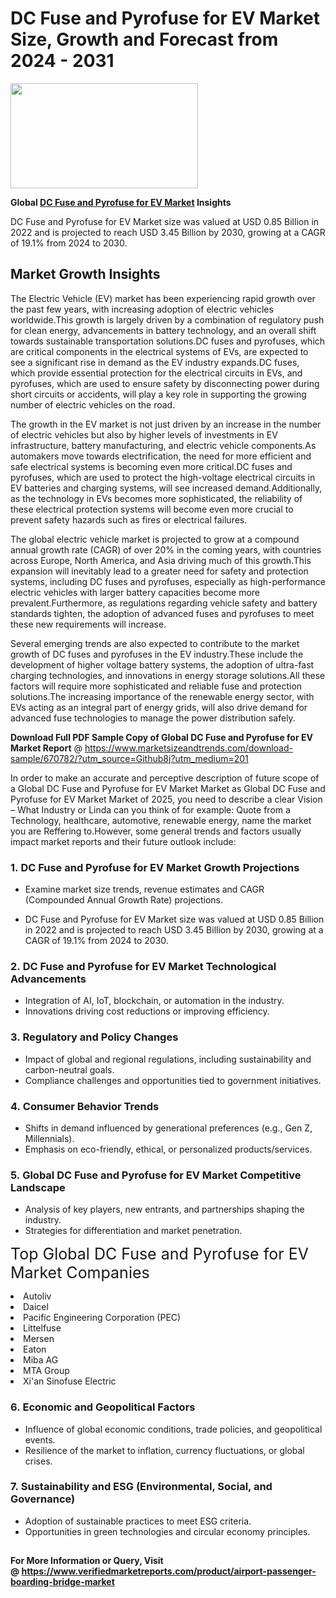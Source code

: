 <H1>DC Fuse and Pyrofuse for EV Market Size, Growth and Forecast from 2024 - 2031</H1><img class="aligncenter size-medium wp-image-584254" src="https://thirdeyenews.in/wp-content/uploads/2024/09/Global-Market-Research-300x168.jpeg" alt="" width="300" height="168" /><p><strong>Global&nbsp;<a href="https://www.marketsizeandtrends.com/download-sample/670782/?utm_source=Github8j?utm_medium=201">DC Fuse and Pyrofuse for EV Market</a> Insights</strong></p><p>DC Fuse and Pyrofuse for EV Market size was valued at USD 0.85 Billion in 2022 and is projected to reach USD 3.45 Billion by 2030, growing at a CAGR of 19.1% from 2024 to 2030.</p><p><h2>Market Growth Insights</h2> <p>The Electric Vehicle (EV) market has been experiencing rapid growth over the past few years, with increasing adoption of electric vehicles worldwide.This growth is largely driven by a combination of regulatory push for clean energy, advancements in battery technology, and an overall shift towards sustainable transportation solutions.DC fuses and pyrofuses, which are critical components in the electrical systems of EVs, are expected to see a significant rise in demand as the EV industry expands.DC fuses, which provide essential protection for the electrical circuits in EVs, and pyrofuses, which are used to ensure safety by disconnecting power during short circuits or accidents, will play a key role in supporting the growing number of electric vehicles on the road.</p> <p>The growth in the EV market is not just driven by an increase in the number of electric vehicles but also by higher levels of investments in EV infrastructure, battery manufacturing, and electric vehicle components.As automakers move towards electrification, the need for more efficient and safe electrical systems is becoming even more critical.DC fuses and pyrofuses, which are used to protect the high-voltage electrical circuits in EV batteries and charging systems, will see increased demand.Additionally, as the technology in EVs becomes more sophisticated, the reliability of these electrical protection systems will become even more crucial to prevent safety hazards such as fires or electrical failures.</p> <p>The global electric vehicle market is projected to grow at a compound annual growth rate (CAGR) of over 20% in the coming years, with countries across Europe, North America, and Asia driving much of this growth.This expansion will inevitably lead to a greater need for safety and protection systems, including DC fuses and pyrofuses, especially as high-performance electric vehicles with larger battery capacities become more prevalent.Furthermore, as regulations regarding vehicle safety and battery standards tighten, the adoption of advanced fuses and pyrofuses to meet these new requirements will increase.</p> <p>Several emerging trends are also expected to contribute to the market growth of DC fuses and pyrofuses in the EV industry.These include the development of higher voltage battery systems, the adoption of ultra-fast charging technologies, and innovations in energy storage solutions.All these factors will require more sophisticated and reliable fuse and protection solutions.The increasing importance of the renewable energy sector, with EVs acting as an integral part of energy grids, will also drive demand for advanced fuse technologies to manage the power distribution safely.</p> <p><span class=""><strong>Download Full PDF Sample Copy of Global DC Fuse and Pyrofuse for EV Market Report</strong> @ <a href="https://www.marketsizeandtrends.com/download-sample/670782/?utm_source=Github8j?utm_medium=201" target="_blank">https://www.marketsizeandtrends.com/download-sample/670782/?utm_source=Github8j?utm_medium=201</a></span></p><p>In order to make an accurate and perceptive description of future scope of a Global&nbsp;DC Fuse and Pyrofuse for EV Market Market as Global&nbsp;DC Fuse and Pyrofuse for EV Market Market of 2025, you need to describe a clear Vision &ndash; What Industry or Linda can you think of for example: Quote from a Technology, healthcare, automotive, renewable energy, name the market you are Reffering to.However, some general trends and factors usually impact market reports and their future outlook include:</p><h3>1.&nbsp;<strong>DC Fuse and Pyrofuse for EV Market Growth Projections</strong></h3><ul><li>Examine market size trends, revenue estimates and CAGR (Compounded Annual Growth Rate) projections.</li><li><p>DC Fuse and Pyrofuse for EV Market size was valued at USD 0.85 Billion in 2022 and is projected to reach USD 3.45 Billion by 2030, growing at a CAGR of 19.1% from 2024 to 2030.</p></li></ul><h3>2.&nbsp;<strong>DC Fuse and Pyrofuse for EV Market Technological Advancements</strong></h3><ul><li>Integration of AI, IoT, blockchain, or automation in the industry.</li><li>Innovations driving cost reductions or improving efficiency.</li></ul><h3>3.&nbsp;<strong>Regulatory and Policy Changes</strong></h3><ul><li>Impact of global and regional regulations, including sustainability and carbon-neutral goals.</li><li>Compliance challenges and opportunities tied to government initiatives.</li></ul><h3>4.&nbsp;<strong>Consumer Behavior Trends</strong></h3><ul><li>Shifts in demand influenced by generational preferences (e.g., Gen Z, Millennials).</li><li>Emphasis on eco-friendly, ethical, or personalized products/services.</li></ul><h3>5.&nbsp;<strong>Global DC Fuse and Pyrofuse for EV Market Competitive Landscape</strong></h3><ul><li>Analysis of key players, new entrants, and partnerships shaping the industry.</li><li>Strategies for differentiation and market penetration.</li></ul><p data-pm-slice="1 1 []"><span style="color: inherit; font-family: inherit; font-size: 25px;">Top Global DC Fuse and Pyrofuse for EV Market Companies</span></p><div class="" data-test-id=""><p><li>Autoliv</li><li> Daicel</li><li> Pacific Engineering Corporation (PEC)</li><li> Littelfuse</li><li> Mersen</li><li> Eaton</li><li> Miba AG</li><li> MTA Group</li><li> Xi'an Sinofuse Electric</li></p></div><h3>6.&nbsp;<strong>Economic and Geopolitical Factors</strong></h3><ul><li>Influence of global economic conditions, trade policies, and geopolitical events.</li><li>Resilience of the market to inflation, currency fluctuations, or global crises.</li></ul><h3>7.&nbsp;<strong>Sustainability and ESG (Environmental, Social, and Governance)</strong></h3><ul><li>Adoption of sustainable practices to meet ESG criteria.</li><li>Opportunities in green technologies and circular economy principles.</li></ul><h2><strong style="font-size: 14px;">For More Information or Query, Visit @&nbsp;</strong><a style="background-color: #ffffff; font-size: 14px;" href="https://www.marketsizeandtrends.com/report/dc-fuse-and-pyrofuse-for-ev-market/" target="_blank">https://www.verifiedmarketreports.com/product/airport-passenger-boarding-bridge-market</a></h2>